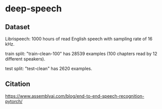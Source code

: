 # deep-speech

## Dataset
Librispeech: 1000 hours of read English speech with sampling rate of 16 kHz.

train split: "train-clean-100" has 28539 examples (100 chapters read by 12 different speakers).

test split: "test-clean" has 2620 examples.

## Citation
https://www.assemblyai.com/blog/end-to-end-speech-recognition-pytorch/
